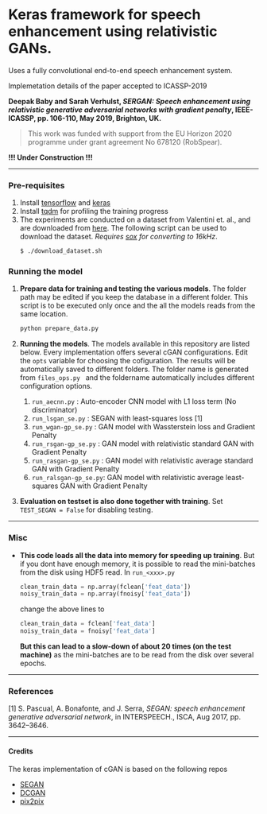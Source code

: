 # Keras framework for speech enhancement using relativistic GANs.
Uses a fully convolutional end-to-end speech enhancement system.

Implemetation details of the paper accepted to ICASSP-2019

**Deepak Baby and Sarah Verhulst, _SERGAN: Speech enhancement using relativistic generative adversarial networks with gradient penalty_, IEEE-ICASSP, pp. 106-110, May 2019, Brighton, UK.**

> This work was funded with support from the EU Horizon 2020 programme under grant agreement No 678120 (RobSpear).

__!!! Under Construction !!!__

----
### Pre-requisites
1. Install [tensorflow](https://www.tensorflow.org/) and [keras](https://keras.io/)
1. Install [tqdm](https://pypi.org/project/tqdm/) for profiling the training progress
1. The experiments are conducted on a dataset from Valentini et. al.,  and are downloaded from [here](https://datashare.is.ed.ac.uk/handle/10283/1942). The following script can be used to download the dataset. *Requires [sox](http://sox.sourceforge.net/) for converting to 16kHz*.
    ```bash
    $ ./download_dataset.sh
    ```

### Running the model
1. **Prepare data for training and testing the various models**. The folder path may be edited if you keep the database in a different folder. This script is to be executed only once and the all the models reads from the same location.
    ```python
    python prepare_data.py
    ```
2. **Running the models**. The models available in this repository are listed below. Every implementation offers several cGAN configurations. Edit the ```opts``` variable for choosing the cofiguration. The results will be automatically saved to different folders. The folder name is generated from ```files_ops.py ``` and the foldername automatically includes different configuration options.
    1. `run_aecnn.py`        : Auto-encoder CNN model with L1 loss term (No discriminator)
    1. `run_lsgan_se.py`     : SEGAN with least-squares loss [1]
    2. `run_wgan-gp_se.py`   : GAN model with Wassterstein loss and Gradient Penalty
    3. `run_rsgan-gp_se.py`  : GAN model with relativistic standard GAN with Gradient Penalty
    4. `run_rasgan-gp_se.py` : GAN model with relativistic average standard GAN with Gradient Penalty
    5. `run_ralsgan-gp_se.py`: GAN model with relativistic average least-squares GAN with Gradient Penalty

3. **Evaluation on testset is also done together with training**. Set ```TEST_SEGAN = False``` for disabling testing. 

----
### Misc
* **This code loads all the data into memory for speeding up training**. But if you dont have enough memory, it is possible  to read the mini-batches from the disk using HDF5 read. In ```run_<xxx>.py``` 
  ```python
  clean_train_data = np.array(fclean['feat_data'])
  noisy_train_data = np.array(fnoisy['feat_data'])
  ```
  change the above lines to 
  ```python
  clean_train_data = fclean['feat_data']
  noisy_train_data = fnoisy['feat_data']
  ```
  **But this can lead to a slow-down of about 20 times (on the test machine)** as the mini-batches are to be read from the disk over several epochs.

---- 
### References
[1] S. Pascual, A. Bonafonte, and J. Serra, _SEGAN: speech enhancement generative adversarial network_, in INTERSPEECH., ISCA, Aug 2017, pp. 3642–3646.

----
#### Credits
The keras implementation of cGAN is based on the following repos
* [SEGAN](https://github.com/santi-pdp/segan)
* [DCGAN](https://github.com/carpedm20/DCGAN-tensorflow)
* [pix2pix](https://github.com/phillipi/pix2pix)

